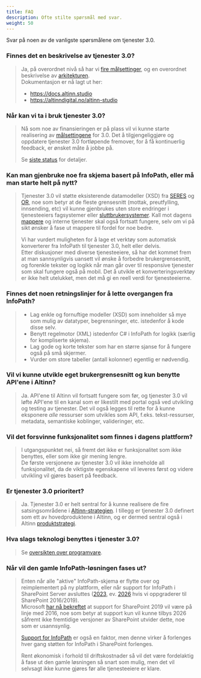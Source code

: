 ```yaml
---
title: FAQ
description: Ofte stilte spørsmål med svar.
weight: 50
---
```


Svar på noen av de vanligste spørsmålene om tjenester 3.0.


### Finnes det en beskrivelse av tjenester 3.0?

> Ja, på overordnet nivå så har vi [fire målsettinger](../goals), og en overordnet beskrivelse av [arkitekturen](../architecture).  
> Dokumentasjon er nå lagt ut her:
> 
> - https://docs.altinn.studio
> - https://altinndigital.no/altinn-studio


### Når kan vi ta i bruk tjenester 3.0?

> Nå som noe av finansieringen er på plass vil vi kunne starte realisering av [målsettingene](../goals) for 3.0. 
> Det å tilgjengeliggjøre og oppdatere tjenester 3.0 fortløpende fremover, for å få kontinuerlig feedback, er ønsket måte å jobbe på.  
>
> Se [siste status](../status) for detaljer.


### Kan man gjenbruke noe fra skjema basert på InfoPath, eller må man starte helt på nytt?

> Tjenester 3.0 vil støtte eksisterende datamodeller (XSD) fra [SERES](https://altinnett.brreg.no/no/SERES/) og [OR]((https://w2.brreg.no/oppgaveregisteret/spesifikasjon_etatsliste.jsp)),
> noe som betyr at de fleste grensesnitt (mottak, preutfylling, innsending, etc) vil kunne gjenbrukes uten
> store endringer i tjenesteeiers fagsystemer eller [sluttbrukersystemer](https://www.altinn.no/om-altinn/datasystemer-med-integrasjon/).
> Kall mot dagens [mappere](/docs/guides/tul/vedlegg/mappere/) og interne tjenester skal også fortsatt fungere, selv om vi på sikt ønsker å fase ut mappere til fordel for noe bedre.  
>
> Vi har vurdert muligheten for å lage et verktøy som automatisk konverterer fra InfoPath til tjenester 3.0, helt eller delvis.  
> Etter diskusjoner med diverse tjenesteeiere, så har det kommet frem at man sannsynligvis uansett vil ønske å forbedre brukergrensesnitt, og forenkle tekster og logikk når man går over til responsive
> tjenester som skal fungere også på mobil. Det å utvikle et konverteringsverktøy er ikke helt utelukket, men det må gi en reell verdi for tjenesteeierne.

### Finnes det noen retningslinjer for å lette overgangen fra InfoPath?

> - Lag enkle og fornuftige modeller (XSD) som inneholder så mye som mulig av datatyper, begrensninger, etc. istedenfor å kode disse selv.
> - Benytt regelmotor (XML) istedenfor C# i InfoPath for logikk (særlig for kompliserte skjema).
> - Lag gode og korte tekster som har en større sjanse for å fungere også på små skjermer.
> - Vurder om store tabeller (antall kolonner) egentlig er nødvendig.


### Vil vi kunne utvikle eget brukergrensesnitt og kun benytte API'ene i Altinn?

> Ja. API'ene til Altinn vil fortsatt fungere som før, og tjenester 3.0 vil løfte API'ene til en kanal som er likestilt med portal også ved utvikling og testing av tjenester.
> Det vil også legges til rette for å kunne eksponere *alle* ressurser som utvikles som API, f.eks. tekst-ressurser, metadata, semantiske koblinger, valideringer, etc.

### Vil det forsvinne funksjonalitet som finnes i dagens plattform?

> I utgangspunktet nei, så fremt det ikke er funksjonalitet som ikke benyttes, eller som ikke gir mening lengre.  
> De første versjonene av tjenester 3.0 vil ikke inneholde all funksjonalitet, da de viktigste egenskapene vil leveres først og videre utvikling vil gjøres basert på feedback.


### Er tjenester 3.0 prioritert?

> Ja. Tjenester 3.0 er helt sentral for å kunne realisere de fire satsingsområdene i [Altinn-strategien](https://altinnett.brreg.no/no/Altinn/Altinn-strategi/).
> I tillegg er tjenester 3.0 definert som ett av hovedproduktene i Altinn, og er dermed sentral også i Altinn [produktstrategi](https://altinnett.brreg.no/no/Altinn/Altinn-strategi/).  


### Hva slags teknologi benyttes i tjenester 3.0?

> Se [oversikten over programvare](../architecture#programvare).


### Når vil den gamle InfoPath-løsningen fases ut?

> Enten når alle "aktive" InfoPath-skjema er flytte over og reimplementert på ny plattform, eller når support for InfoPath i SharePoint Server
> avsluttes ([2023](https://support.microsoft.com/en-us/lifecycle/search?alpha=sharepoint%202013), ev.
> [2026](https://support.microsoft.com/en-us/lifecycle/search?alpha=sharepoint%202016) hvis vi oppgraderer til SharePoint 2016/2019).  
> Microsoft [har nå bekreftet](https://docs.microsoft.com/en-us/sharepoint/product-servicing-policy/updated-product-servicing-policy-for-sharepoint-2019)
> at support for SharePoint 2019 vil være på linje med 2016, noe som betyr at support kun vil kunne tilbys 2026 såfremt ikke fremtidige versjoner
> av SharePoint utvider dette, noe som er usannsynlig.
> 
> [Support for InfoPath](https://support.microsoft.com/en-us/lifecycle/search?alpha=infopath) er også en faktor,
> men denne virker å forlenges hver gang støtten for InfoPath i SharePoint forlenges.
>
> Rent økonomisk i forhold til driftskostnader så vil det være fordelaktig å fase ut den gamle løsningen så snart som mulig,
> men det vil selvsagt ikke kunne gjøres før alle tjenesteeiere er klare.
